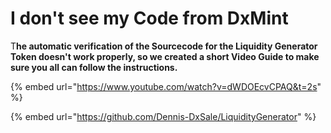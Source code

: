 # I don't see my Code from DxMint

T**he automatic verification of the Sourcecode for the Liquidity Generator Token doesn't work properly, so we created a short Video Guide to make sure you all can follow the instructions.**

{% embed url="https://www.youtube.com/watch?v=dWDOEcvCPAQ&t=2s" %}

{% embed url="https://github.com/Dennis-DxSale/LiquidityGenerator" %}

